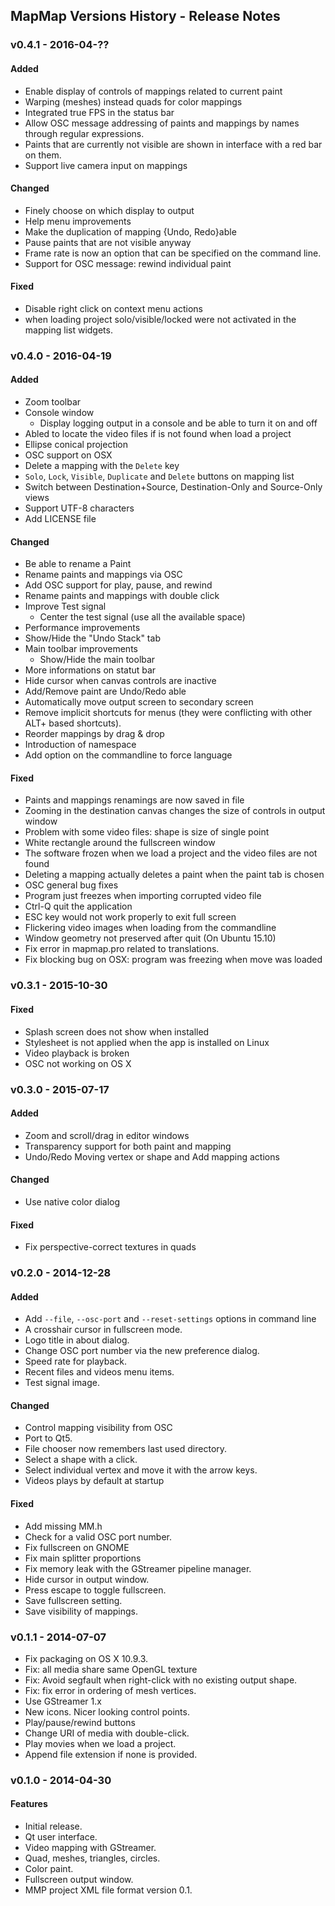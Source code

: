 
## MapMap Versions History - Release Notes

### v0.4.1 - 2016-04-??

#### Added
- Enable display of controls of mappings related to current paint
- Warping (meshes) instead quads for color mappings
- Integrated true FPS in the status bar
- Allow OSC message addressing of paints and mappings by names through regular expressions.
- Paints that are currently not visible are shown in interface with a red bar on them.
- Support live camera input on mappings

#### Changed
- Finely choose on which display to output
- Help menu improvements
- Make the duplication of mapping {Undo, Redo}able
- Pause paints that are not visible anyway
- Frame rate is now an option that can be specified on the command line.
- Support for OSC message: rewind individual paint

#### Fixed
- Disable right click on context menu actions
- when loading project solo/visible/locked were not activated in the mapping list widgets.

### v0.4.0 - 2016-04-19

#### Added
- Zoom toolbar
- Console window
  - Display logging output in a console and be able to turn it on and off
- Abled to locate the video files if is not found when load a project
- Ellipse conical projection
- OSC support on OSX
- Delete a mapping with the `Delete` key
- `Solo`, `Lock`, `Visible`, `Duplicate` and `Delete` buttons on mapping list
- Switch between Destination+Source, Destination-Only and Source-Only views
- Support UTF-8 characters
- Add LICENSE file

#### Changed
- Be able to rename a Paint
- Rename paints and mappings via OSC
- Add OSC support for play, pause, and rewind
- Rename paints and mappings with double click
- Improve Test signal
  - Center the test signal (use all the available space)
- Performance improvements
- Show/Hide the "Undo Stack" tab
- Main toolbar improvements
  - Show/Hide the main toolbar
- More informations on statut bar
- Hide cursor when canvas controls are inactive
- Add/Remove paint are Undo/Redo able
- Automatically move output screen to secondary screen
- Remove implicit shortcuts for menus (they were conflicting with other ALT+ based shortcuts).
- Reorder mappings by drag & drop
- Introduction of namespace
- Add option on the commandline to force language

#### Fixed
- Paints and mappings renamings are now saved in file
- Zooming in the destination canvas changes the size of controls in output window
- Problem with some video files: shape is size of single point
- White rectangle around the fullscreen window
- The software frozen when we load a project and the video files are not found
- Deleting a mapping actually deletes a paint when the paint tab is chosen
- OSC general bug fixes
- Program just freezes when importing corrupted video file
- Ctrl-Q quit the application
- ESC key would not work properly to exit full screen
- Flickering video images when loading from the commandline
- Window geometry not preserved after quit (On Ubuntu 15.10)
- Fix error in mapmap.pro related to translations.
- Fix blocking bug on OSX: program was freezing when move was loaded

### v0.3.1 - 2015-10-30

#### Fixed
- Splash screen does not show when installed
- Stylesheet is not applied when the app is installed on Linux
- Video playback is broken
- OSC not working on OS X

### v0.3.0 - 2015-07-17

#### Added
- Zoom and scroll/drag in editor windows
- Transparency support for both paint and mapping
- Undo/Redo Moving vertex or shape and Add mapping actions

#### Changed
- Use native color dialog

#### Fixed
- Fix perspective-correct textures in quads

### v0.2.0 - 2014-12-28

#### Added
- Add `--file`, `--osc-port` and `--reset-settings` options in command line
- A crosshair cursor in fullscreen mode.
- Logo title in about dialog.
- Change OSC port number via the new preference dialog.
- Speed rate for playback.
- Recent files and videos menu items.
- Test signal image.

#### Changed
- Control mapping visibility from OSC
- Port to Qt5.
- File chooser now remembers last used directory.
- Select a shape with a click.
- Select individual vertex and move it with the arrow keys.
- Videos plays by default at startup

####  Fixed
- Add missing MM.h
- Check for a valid OSC port number.
- Fix fullscreen on GNOME
- Fix main splitter proportions
- Fix memory leak with the GStreamer pipeline manager.
- Hide cursor in output window.
- Press escape to toggle fullscreen.
- Save fullscreen setting.
- Save visibility of mappings.

### v0.1.1 - 2014-07-07

- Fix packaging on OS X 10.9.3.
- Fix: all media share same OpenGL texture
- Fix: Avoid segfault when right-click with no existing output shape.
- Fix: fix error in ordering of mesh vertices.
- Use GStreamer 1.x
- New icons. Nicer looking control points.
- Play/pause/rewind buttons
- Change URI of media with double-click.
- Play movies when we load a project.
- Append file extension if none is provided.

### v0.1.0 - 2014-04-30

#### Features
- Initial release.
- Qt user interface.
- Video mapping with GStreamer.
- Quad, meshes, triangles, circles.
- Color paint.
- Fullscreen output window.
- MMP project XML file format version 0.1.
